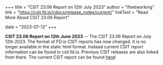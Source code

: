 +++
title = "CSIT 23.06 Report on 12th July 2023"
author = "lfnetworking"
link = "https://csit.fd.io/cdocs/release_notes/current/"
linkText = "Read More About CSIT 23.06 Report"

date = "2023-07-12"
+++

**CSIT 23.06 Report on 12th June 2023** -- The CSIT 23.06 Report on July 12th 2023. The format of FD.io CSIT reports has now changed. It is no longer available in the static html format. Instead current CSIT report information can be found in csit.fd.io. Previous CSIT releases are also linked from there. The current CSIT report can be found [here](https://csit.fd.io/cdocs/release_notes/current/)!